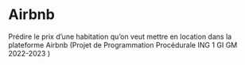 # Airbnb
Prédire le prix d’une habitation qu’on veut mettre en  location dans la plateforme Airbnb
(Projet de Programmation Procédurale ING 1 GI GM 2022-2023 )

